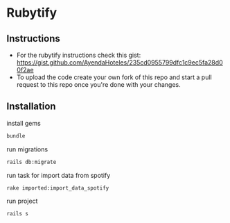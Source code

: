 # Rubytify

## Instructions

- For the rubytify instructions check this gist: https://gist.github.com/AyendaHoteles/235cd0955799dfc1c9ec5fa28d00f2ae 
- To upload the code create your own fork of this repo and start a pull request to this repo once you're done with your changes.

## Installation
  install gems
```bash
bundle
```
  run migrations
```bash
rails db:migrate
```

  run task for import data from spotify 
```bash
rake imported:import_data_spotify
```
  run project 
```bash
rails s
```
